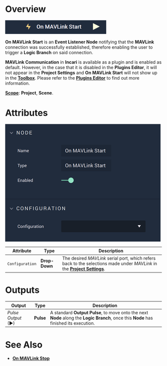 # Overview

![The On MAVLink Start Node.](../../../../.gitbook/assets/onmavlinkstart.png)

**On MAVLink Start** is an **Event Listener Node** notifying that the **MAVLink** connection was successfully established, therefore enabling the user to trigger a **Logic Branch** on said connection.

**MAVLink Communication** in **Incari** is available as a plugin and is enabled as default. However, in the case that it is disabled in the **Plugins Editor**, it will not appear in the **Project Settings** and **On MAVLink Start** will not show up in the [**Toolbox**](../../../overview.md). Please refer to the [**Plugins Editor**](../../../modules/plugins/README.md) to find out more information.

[**Scope**](../../overview.md#scopes): **Project**, **Scene**.

# Attributes

![The On MAVLink Start Node Attributes.](../../../../.gitbook/assets/onmavlinkstartatts.png)

|Attribute|Type|Description|
|---|---|---|
|`Configuration`|**Drop-Down**|The desired *MAVLink* serial port, which refers back to the selections made under *MAVLink* in the [**Project Settings**](../../../../modules/project-settings/mavlink.md).| 


# Outputs

|Output|Type|Description|
|---|---|---|
|*Pulse Output* (►)|**Pulse**|A standard **Output Pulse**, to move onto the next **Node** along the **Logic Branch**, once this **Node** has finished its execution.|

# See Also

* [**On MAVLink Stop**](on-mavlink-stop.md)
  

